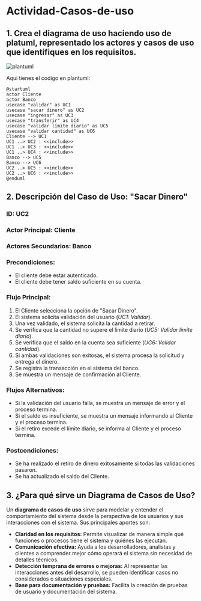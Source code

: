 # Actividad-Casos-de-uso

## 1. Crea el diagrama de uso haciendo uso de platuml, representado los actores y casos de uso que identifiques en los requisitos.

![plantuml](https://github.com/user-attachments/assets/268e08ac-9b8c-47b5-98a8-5a93ad288b6d)

Aqui tienes el codigo en plantuml:
```plantuml
@startuml
actor Cliente
actor Banco
usecase "validar" as UC1
usecase "sacar dinero" as UC2
usecase "ingresar" as UC3
usecase "transferir" as UC4
usecase "validar límite diario" as UC5
usecase "validar cantidad" as UC6
Cliente --> UC1
UC1 ..> UC2 : <<include>>
UC1 ..> UC3 : <<include>>
UC1 ..> UC4 : <<include>>
Banco --> UC5
Banco --> UC6
UC2 ..> UC5 : <<include>>
UC2 ..> UC6 : <<include>>
@enduml
```

## 2. Descripción del Caso de Uso: "Sacar Dinero"

### **ID:** UC2  
### **Actor Principal:** Cliente  
### **Actores Secundarios:** Banco  

### **Precondiciones:**
- El cliente debe estar autenticado.
- El cliente debe tener saldo suficiente en su cuenta.

### **Flujo Principal:**
1. El Cliente selecciona la opción de "Sacar Dinero".
2. El sistema solicita validación del usuario (*UC1: Validar*).
3. Una vez validado, el sistema solicita la cantidad a retirar.
4. Se verifica que la cantidad no supere el límite diario (*UC5: Validar límite diario*).
5. Se verifica que el saldo en la cuenta sea suficiente (*UC6: Validar cantidad*).
6. Si ambas validaciones son exitosas, el sistema procesa la solicitud y entrega el dinero.
7. Se registra la transacción en el sistema del banco.
8. Se muestra un mensaje de confirmación al Cliente.

### **Flujos Alternativos:**
- Si la validación del usuario falla, se muestra un mensaje de error y el proceso termina.
- Si el saldo es insuficiente, se muestra un mensaje informando al Cliente y el proceso termina.
- Si el retiro excede el límite diario, se informa al Cliente y el proceso termina.

### **Postcondiciones:**
- Se ha realizado el retiro de dinero exitosamente si todas las validaciones pasaron.
- Se ha actualizado el saldo del Cliente.

## 3. ¿Para qué sirve un Diagrama de Casos de Uso?

Un **diagrama de casos de uso** sirve para modelar y entender el comportamiento del sistema desde la perspectiva de los usuarios y sus interacciones con el sistema. Sus principales aportes son:

- **Claridad en los requisitos:** Permite visualizar de manera simple qué funciones o procesos tiene el sistema y quiénes las ejecutan.
- **Comunicación efectiva:** Ayuda a los desarrolladores, analistas y clientes a comprender mejor cómo operará el sistema sin necesidad de detalles técnicos.
- **Detección temprana de errores o mejoras:** Al representar las interacciones antes del desarrollo, se pueden identificar casos no considerados o situaciones especiales.
- **Base para documentación y pruebas:** Facilita la creación de pruebas de usuario y documentación del sistema.



